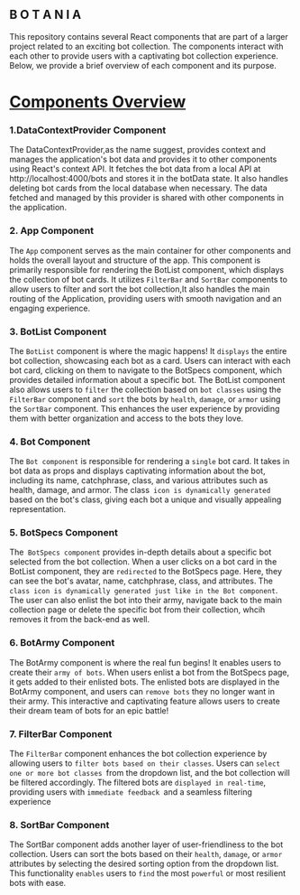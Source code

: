 ## B O T A N I A

This repository contains several React components that are part of a larger project related to an exciting bot collection. The components interact with each other to provide users with a captivating bot collection experience. Below, we provide a brief overview of each component and its purpose.

# <ins>Components Overview</ins>

### 1.DataContextProvider Component

The DataContextProvider,as the name suggest, provides context and manages the application's bot data and provides it to other components using React's context API. It fetches the bot data from a local API at http://localhost:4000/bots and stores it in the botData state. It also handles deleting bot cards from the local database when necessary. The data fetched and managed by this provider is shared with other components in the application.

### 2. App Component

The `App` component serves as the main container for other components and holds the overall layout and structure of the app. This component is primarily responsible for rendering the BotList component, which displays the collection of bot cards. It utilizes `FilterBar` and `SortBar` components to allow users to filter and sort the bot collection,It also handles the main routing of the Application, providing users with smooth navigation and an engaging experience.

### 3. BotList Component

The `BotList` component is where the magic happens! It `displays` the entire bot collection, showcasing each bot as a card. Users can interact with each bot card, clicking on them to navigate to the BotSpecs component, which provides detailed information about a specific bot. The BotList component also allows users to `filter` the collection based on `bot classes` using the `FilterBar` component and `sort` the bots by `health`, `damage`, or `armor` using the `SortBar` component. This enhances the user experience by providing them with better organization and access to the bots they love.

### 4. Bot Component

The `Bot component` is responsible for rendering a `single` bot card. It takes in bot data as props and displays captivating information about the bot, including its name, catchphrase, class, and various attributes such as health, damage, and armor. The class` icon is dynamically generated` based on the bot's class, giving each bot a unique and visually appealing representation.

### 5. BotSpecs Component

The` BotSpecs component` provides in-depth details about a specific bot selected from the bot collection. When a user clicks on a bot card in the BotList component, they are `redirected` to the BotSpecs page. Here, they can see the bot's avatar, name, catchphrase, class, and attributes. The `class icon is dynamically generated just like in the Bot component`. The user can also enlist the bot into their army, navigate back to the main collection page or delete the specific bot from their collection, whcih removes it from the back-end as well.

### 6. BotArmy Component

The BotArmy component is where the real fun begins! It enables users to create their `army of bots`. When users enlist a bot from the BotSpecs page, it gets added to their enlisted bots. The enlisted bots are displayed in the BotArmy component, and users can `remove bots` they no longer want in their army. This interactive and captivating feature allows users to create their dream team of bots for an epic battle!

### 7. FilterBar Component

The `FilterBar` component enhances the bot collection experience by allowing users to `filter bots based on their classes`. Users can `select one or more bot classes `from the dropdown list, and the bot collection will be filtered accordingly. The filtered bots are `displayed in real-time`, providing users with `immediate feedback `and a seamless filtering experience

### 8. SortBar Component

The SortBar component adds another layer of user-friendliness to the bot collection. Users can sort the bots based on their `health`, `damage`, or `armor` attributes by selecting the desired sorting option from the dropdown list. This functionality `enables` users to `find` the most `powerful` or most resilient bots with ease.
